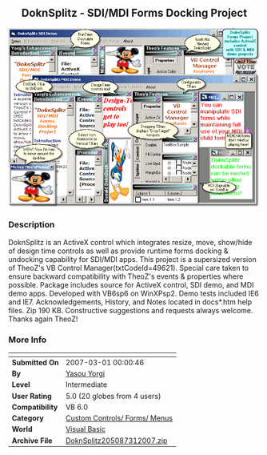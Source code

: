 ﻿<div align="center">

## DoknSplitz \- SDI/MDI Forms Docking Project

<img src="PIC200731024399382.gif">
</div>

### Description

DoknSplitz is an ActiveX control which integrates resize, move, show/hide of design time controls as well as provide runtime forms docking &amp; undocking capability for SDI/MDI apps.&#160;This project is a supersized version of TheoZ's VB Control Manager(txtCodeId=49621). Special care taken to ensure backward compatibility with TheoZ's events &amp; properties where possible. Package includes source for ActiveX control, SDI demo, and MDI demo apps. Developed with VB6sp6 on WinXPsp2. Demo tests included IE6 and IE7. Acknowledgements, History, and Notes located in docs\*.htm help files. Zip 190 KB. Constructive suggestions and requests always welcome. Thanks again TheoZ!
 
### More Info
 


<span>             |<span>
---                |---
**Submitted On**   |2007-03-01 00:00:46
**By**             |[Yasou Yorgi](https://github.com/Planet-Source-Code/PSCIndex/blob/master/ByAuthor/yasou-yorgi.md)
**Level**          |Intermediate
**User Rating**    |5.0 (20 globes from 4 users)
**Compatibility**  |VB 6\.0
**Category**       |[Custom Controls/ Forms/  Menus](https://github.com/Planet-Source-Code/PSCIndex/blob/master/ByCategory/custom-controls-forms-menus__1-4.md)
**World**          |[Visual Basic](https://github.com/Planet-Source-Code/PSCIndex/blob/master/ByWorld/visual-basic.md)
**Archive File**   |[DoknSplitz205087312007\.zip](https://github.com/Planet-Source-Code/yasou-yorgi-doknsplitz-sdi-mdi-forms-docking-project__1-68017/archive/master.zip)









